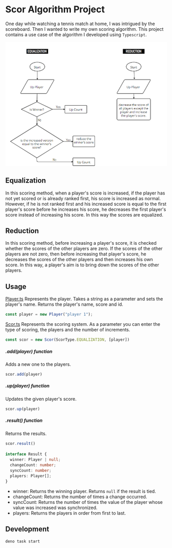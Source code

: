 # Scor Algorithm Project

One day while watching a tennis match at home, I was intrigued by the scoreboard. Then I wanted to write my own scoring algorithm. This project contains a use case of the algorithm I developed using `Typescript`.

![Algorithm](/algorithm.png)

## Equalization

In this scoring method, when a player's score is increased, if the player has not yet scored or is already ranked first, his score is increased as normal. However, if he is not ranked first and his increased score is equal to the first player's score before he increases his score, he decreases the first player's score instead of increasing his score. In this way the scores are equalized.

## Reduction

In this scoring method, before increasing a player's score, it is checked whether the scores of the other players are zero. If the scores of the other players are not zero, then before increasing that player's score, he decreases the scores of the other players and then increases his own score. In this way, a player's aim is to bring down the scores of the other players.

## Usage

[Player.ts](/class/Player.ts)
Represents the player. Takes a string as a parameter and sets the player's name. Returns the player's name, score and id.

```ts
const player = new Player("player 1");
```

[Scor.ts](/class/Scor.ts)
Represents the scoring system. As a parameter you can enter the type of scoring, the players and the number of increments.

```ts
const scor = new Scor(ScorType.EQUALIZATION, [player])
```

##### .add(player) function
Adds a new one to the players.

```ts
scor.add(player)
```

##### .up(player) function
Updates the given player's score.

```ts
scor.up(player)
```

##### .result() function
Returns the results.

```ts
scor.result()

interface Result {
  winner: Player | null;
  changeCount: number;
  syncCount: number;
  players: Player[];
}
```

- winner: Returns the winning player. Returns `null` if the result is tied.
- changeCount: Returns the number of times a change occurred.
- syncCount: Returns the number of times the value of the player whose value was increased was synchronized.
- players: Returns the players in order from first to last.

## Development

```
deno task start
```
